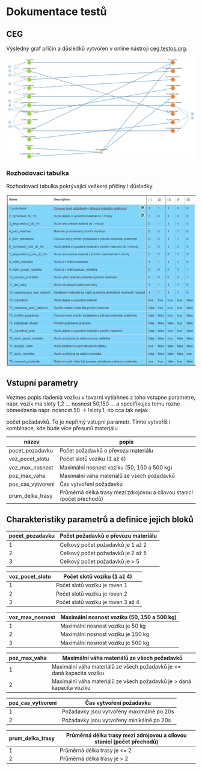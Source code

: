 # Dokumentace testů

## CEG

Výsledný graf přı́čin a důsledků vytvořen v online nástroji [ceg.testos.org](http://ceg.testos.org/).

![CEG](/ceg.png)

### Rozhodovací tabulka

Rozhodovací tabulka pokrývající veškeré příčiny i důsledky.

![Rozhodovací tabulka](/rozhodovaci_tabulka.png)

## Vstupní parametry

Vezmes popis riadenia voziku v tovarni vytiahnes z toho vstupne parametre, napr. vozik ma sloty 1,2 ... nosnost 50,150 ... a specifikujes tomu rozne obmedzenia napr. nosnost.50 -> !sloty.1, no cca tak nejak

počet požadavků. To je nepřímý vstupní parametr. Tímto vytvoříš i kombinace, kde bude více přesunů materiálu

| název | popis |
|---|---|
| pocet_pozadavku | Počet požadavků o převozu materiálu |
| voz_pocet_slotu | Počet slotů vozíku (1 až 4) |
| voz_max_nosnost | Maximální nosnost vozíku (50, 150 a 500 kg) |
| poz_max_vaha | Maximální váha materiálů ze všech požadavků |
| poz_cas_vytvoreni | Čas vytvoření požadavku |
| prum_delka_trasy | Průměrná délka trasy mezi zdrojovou a cílovou stanicí (počet přechodů) |

## Charakteristiky parametrů a definice jejich bloků

| pocet_pozadavku | Počet požadavků o převozu materiálu |
|---|---|
| 1 | Celkový počet požadavků je 1 až 2 |
| 2 | Celkový počet požadavků je 2 až 5 |
| 3 | Celkový počet požadavků je > 5 |

| voz_pocet_slotu | Počet slotů vozíku (1 až 4) |
|---|---|
| 1 | Počet slotů vozíku je roven 1 |
| 2 | Počet slotů vozíku je roven 2 |
| 3 | Počet slotů vozíku je roven 3 až 4 |

| voz_max_nosnost | Maximální nosnost vozíku (50, 150 a 500 kg) |
|---|---|
| 1 | Maximální nosnost vozíku je 50 kg |
| 2 | Maximální nosnost vozíku je 150 kg |
| 3 | Maximální nosnost vozíku je 500 kg |

| poz_max_vaha | Maximální váha materiálů ze všech požadavků |
|---|---|
| 1 | Maximální váha materiálů ze všech požadavků je <= daná kapacita vozíku |
| 2 | Maximální váha materiálů ze všech požadavků je > daná kapacita vozíku |

| poz_cas_vytvoreni | Čas vytvoření požadavku |
|---|---|
| 1 | Požadavky jsou vytvořeny maximálně po 20s |
| 2 | Požadavky jsou vytvořeny minikálně po 20s |

| prum_delka_trasy | Průměrná délka trasy mezi zdrojovou a cílovou stanicí (počet přechodů) |
|---|---|
| 1 | Průměrná délka trasy je <= 2 |
| 2 | Průměrná délka trasy je > 2 |
